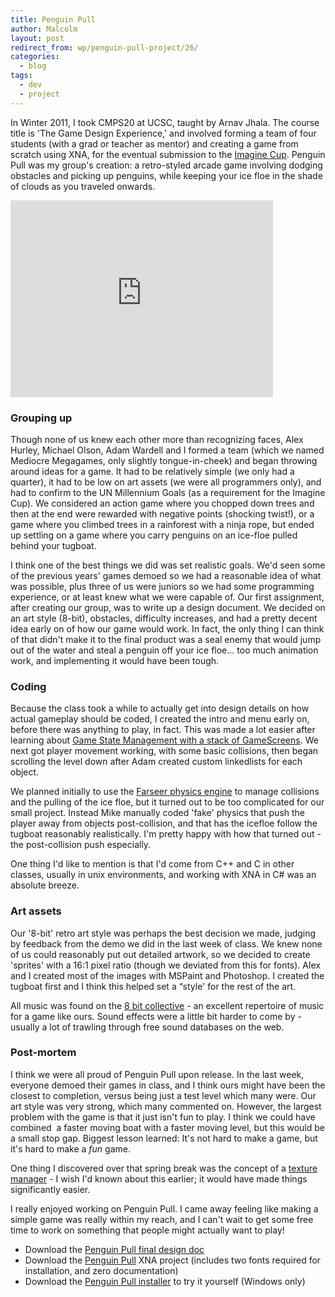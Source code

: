 ```yaml
---
title: Penguin Pull
author: Malcolm
layout: post
redirect_from: wp/penguin-pull-project/26/
categories:
  - blog
tags:
  - dev
  - project
---
```

In Winter 2011, I took CMPS20 at UCSC, taught by Arnav Jhala. The course title is 'The Game Design Experience,' and involved forming a team of four students (with a grad or teacher as mentor) and creating a game from scratch using XNA, for the eventual submission to the [Imagine Cup][1]. Penguin Pull was my group's creation: a retro-styled arcade game involving dodging obstacles and picking up penguins, while keeping your ice floe in the shade of clouds as you traveled onwards.

<iframe width="420" height="315" src="https://www.youtube.com/embed/ngCvc3BnQWg" frameborder="0" allowfullscreen></iframe>

### Grouping up

Though none of us knew each other more than recognizing faces, Alex Hurley, Michael Olson, Adam Wardell and I formed a team (which we named Mediocre Megagames, only slightly tongue-in-cheek) and began throwing around ideas for a game. It had to be relatively simple (we only had a quarter), it had to be low on art assets (we were all programmers only), and had to confirm to the UN Millennium Goals (as a requirement for the Imagine Cup). We considered an action game where you chopped down trees and then at the end were rewarded with negative points (shocking twist!), or a game where you climbed trees in a rainforest with a ninja rope, but ended up settling on a game where you carry penguins on an ice-floe pulled behind your tugboat.

I think one of the best things we did was set realistic goals. We'd seen some of the previous years' games demoed so we had a reasonable idea of what was possible, plus three of us were juniors so we had some programming experience, or at least knew what we were capable of. Our first assignment, after creating our group, was to write up a design document. We decided on an art style (8-bit), obstacles, difficulty increases, and had a pretty decent idea early on of how our game would work. In fact, the only thing I can think of that didn't make it to the final product was a seal enemy that would jump out of the water and steal a penguin off your ice floe... too much animation work, and implementing it would have been tough.

### Coding

Because the class took a while to actually get into design details on how actual gameplay should be coded, I created the intro and menu early on, before there was anything to play, in fact. This was made a lot easier after learning about [Game State Management with a stack of GameScreens][2]. We next got player movement working, with some basic collisions, then began scrolling the level down after Adam created custom linkedlists for each object.

We planned initially to use the [Farseer physics engine][3] to manage collisions and the pulling of the ice floe, but it turned out to be too complicated for our small project. Instead Mike manually coded 'fake' physics that push the player away from objects post-collision, and that has the icefloe follow the tugboat reasonably realistically. I'm pretty happy with how that turned out - the post-collision push especially.

One thing I'd like to mention is that I'd come from C++ and C in other classes, usually in unix environments, and working with XNA in C# was an absolute breeze.

### Art assets

Our '8-bit' retro art style was perhaps the best decision we made, judging by feedback from the demo we did in the last week of class. We knew none of us could reasonably put out detailed artwork, so we decided to create 'sprites' with a 16:1 pixel ratio (though we deviated from this for fonts). Alex and I created most of the images with MSPaint and Photoshop. I created the tugboat first and I think this helped set a &#8220;style' for the rest of the art.

All music was found on the [8 bit collective][4] - an excellent repertoire of music for a game like ours. Sound effects were a little bit harder to come by - usually a lot of trawling through free sound databases on the web.

### Post-mortem

I think we were all proud of Penguin Pull upon release. In the last week, everyone demoed their games in class, and I think ours might have been the closest to completion, versus being just a test level which many were. Our art style was very strong, which many commented on. However, the largest problem with the game is that it just isn't fun to play. I think we could have combined  a faster moving boat with a faster moving level, but this would be a small stop gap. Biggest lesson learned: It's not hard to make a game, but it's hard to make a *fun* game.

One thing I discovered over that spring break was the concept of a [texture manager][5] - I wish I'd known about this earlier; it would have made things significantly easier.

I really enjoyed working on Penguin Pull. I came away feeling like making a simple game was really within my reach, and I can't wait to get some free time to work on something that people might actually want to play!

  * Download the [Penguin Pull final design doc][6]
  * Download the [Penguin Pull][7] XNA project (includes two fonts required for installation, and zero documentation)
  * Download the [Penguin Pull installer][8] to try it yourself (Windows only)

 [1]: http://www.imaginecup.us/
 [2]: http://create.msdn.com/en-US/education/catalog/sample/game_state_management
 [3]: http://farseerphysics.codeplex.com/
 [4]: https://8bc.org/
 [5]: http://roecode.wordpress.com/2008/01/16/xna-framework-gameengine-development-part-5-texturemanagergamecomponent/
 [6]: /assets/PenguinPulldesigndoc.pdf
 [7]: /assets/penguinpull.zip
 [8]: /assets/penguin.zip